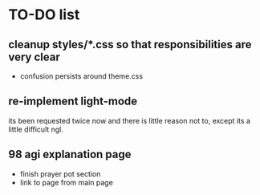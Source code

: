 # TO-DO list

## cleanup styles/\*.css so that responsibilities are very clear

- confusion persists around theme.css

## re-implement light-mode

its been requested twice now and there is little reason not to, except its a little difficult ngl.

## 98 agi explanation page

- finish prayer pot section
- link to page from main page
